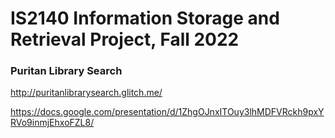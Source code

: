 # IS2140 Information Storage and Retrieval Project, Fall 2022

### Puritan Library Search

http://puritanlibrarysearch.glitch.me/ 

https://docs.google.com/presentation/d/1ZhgOJnxITOuy3lhMDFVRckh9pxYRVo9inmjEhxoFZL8/
